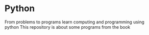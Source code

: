 # Python
From problems to programs learn computing and programming using python
This repository is about some programs from the book <From problems to programs : learn computing and programming using python>
